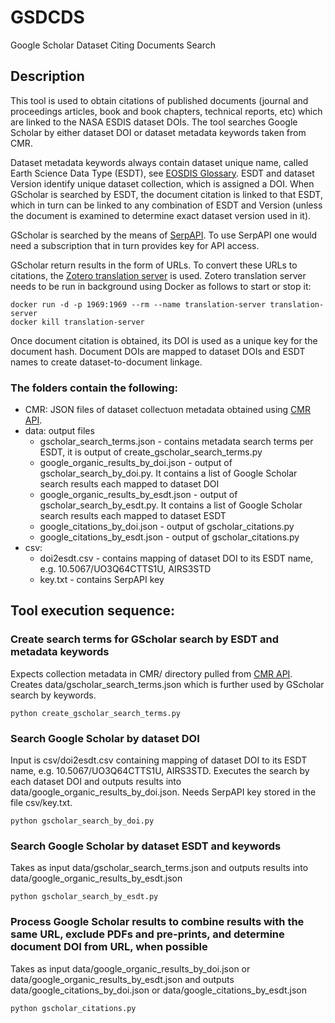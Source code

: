 # GSDCDS
Google Scholar Dataset Citing Documents Search
## Description

This tool is used to obtain citations of published documents (journal and proceedings articles, book and book chapters, technical reports, etc) which are linked to the NASA ESDIS dataset DOIs. The tool searches Google Scholar by either dataset DOI or dataset metadata keywords taken from CMR.

Dataset metadata keywords always contain dataset unique name, called Earth Science Data Type (ESDT), see [EOSDIS Glossary](https://www.earthdata.nasa.gov/learn/glossary). ESDT and dataset Version identify unique dataset collection, which is assigned a DOI. When GScholar is searched by ESDT, the document citation is linked to that ESDT, which in turn can be linked to any combination of ESDT and Version (unless the document is examined to determine exact dataset version used in it).

GScholar is searched by the means of [SerpAPI](https://serpapi.com/). To use SerpAPI one would need a subscription that in turn provides key for API access.

GScholar return results in the form of URLs. To convert these URLs to citations, the [Zotero translation server](https://github.com/zotero/translation-server) is used. Zotero translation server needs to be run in background using Docker as follows to start or stop it:

```
docker run -d -p 1969:1969 --rm --name translation-server translation-server
docker kill translation-server
```

Once document citation is obtained, its DOI is used as a unique key for the document hash. Document DOIs are mapped to dataset DOIs and ESDT names to create dataset-to-document linkage.

### The folders contain the following:

* CMR: JSON files of dataset collectuon metadata obtained using [CMR API](https://cmr.earthdata.nasa.gov/search/site/docs/search/api.html).
* data: output files
  + gscholar_search_terms.json - contains metadata search terms per ESDT, it is output of create_gscholar_search_terms.py
  + google_organic_results_by_doi.json - output of gscholar_search_by_doi.py. It contains a list of Google Scholar search results each mapped to dataset DOI
  + google_organic_results_by_esdt.json - output of gscholar_search_by_esdt.py. It contains a list of Google Scholar search results each mapped to dataset ESDT
  + google_citations_by_doi.json - output of gscholar_citations.py
  + google_citations_by_esdt.json - output of gscholar_citations.py
* csv:
  + doi2esdt.csv - contains mapping of dataset DOI to its ESDT name, e.g. 10.5067/UO3Q64CTTS1U, AIRS3STD
  + key.txt - contains SerpAPI key

## Tool execution sequence:

### Create search terms for GScholar search by ESDT and metadata keywords

Expects collection metadata in CMR/ directory pulled from [CMR API](https://cmr.earthdata.nasa.gov/search/site/docs/search/api.html). Creates data/gscholar_search_terms.json which is further used by GScholar search by keywords.
```
python create_gscholar_search_terms.py
```

### Search Google Scholar by dataset DOI
Input is csv/doi2esdt.csv containing mapping of dataset DOI to its ESDT name, e.g. 10.5067/UO3Q64CTTS1U, AIRS3STD. Executes the search by each dataset DOI and outputs results into data/google_organic_results_by_doi.json. Needs SerpAPI key stored in the file csv/key.txt.

```
python gscholar_search_by_doi.py
```

### Search Google Scholar by dataset ESDT and keywords
Takes as input data/gscholar_search_terms.json and outputs results into data/google_organic_results_by_esdt.json
```
python gscholar_search_by_esdt.py
```
### Process Google Scholar results to combine results with the same URL, exclude PDFs and pre-prints, and determine document DOI from URL, when possible
Takes as input data/google_organic_results_by_doi.json or data/google_organic_results_by_esdt.json and outputs data/google_citations_by_doi.json or data/google_citations_by_esdt.json
```
python gscholar_citations.py
```
### 
